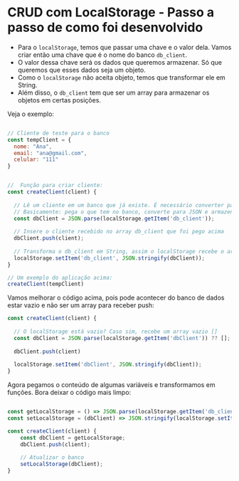 # CRUD com LocalStorage - Passo a passo de como foi desenvolvido


* Para o `localStorage`, temos que passar uma chave e o valor dela. Vamos criar então uma chave que é o nome do banco `db_client`. 
* O valor dessa chave será os dados que queremos armazenar. Só que queremos que esses dados seja um objeto. 
* Como o `localStorage` não aceita objeto, temos que transformar ele em String. 
* Além disso, o `db_client` tem que ser um array para armazenar os objetos em certas posições. 

Veja o exemplo:

```js

// Cliente de teste para o banco
const tempClient = {
  nome: "Ana",
  email: "ana@gmail.com",
  celular: "111"
}


//  Função para criar cliente:
const createClient(client) {
  
  // Lê um cliente em um banco que já existe. É necessário converter para JSON para funcionar o .push
  // Basicamente: pega o que tem no banco, converte para JSON e armazena na varíavel client:
  const dbClient = JSON.parse(localStorage.getItem('db_client'));
  
  // Insere o cliente recebido no array db_client que foi pego acima
  dbClient.push(client);
  
  // Transforma o db_client em String, assim o localStorage recebe o array na chave
  localStorage.setItem('db_client', JSON.stringify(dbClient));
}

// Um exemplo do aplicação acima:
createClient(tempClient)

```

Vamos melhorar o código acima, pois pode acontecer do banco de dados estar vazio e não ser um array para receber push:


```js
const createClient(client) {
  
  // O localStorage está vazio? Caso sim, recebe um array vazio []
  const dbClient = JSON.parse(localStorage.getItem('dbClient')) ?? [];
  
  dbClient.push(client)
  
  localStorage.setItem('dbClient', JSON.stringify(dbClient));
}
```

Agora pegamos o conteúdo de algumas variáveis e transformamos em funções. Bora deixar o código mais limpo:

```js

const getLocalStorage = () => JSON.parse(localStorage.getItem('db_client')) ?? [];
const setLocalStorage = (dbClient) => JSON.stringify(localStorage.setItem('db_client'));

const createClient(client) {
    const dbClient = getLocalStorage;
    dbClient.push(client);
    
    // Atualizar o banco
    setLocalStorage(dbClient);
}
```
